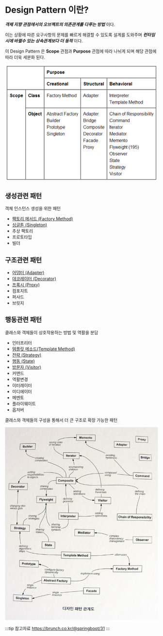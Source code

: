 # Design Pattern 이란?

_**객체 지향 관점에서의 오브젝트의 의존관계를 다루는 방법**_ 이다.

이는 상황에 따른 요구사항의 문제를 빠르게 해결할 수 있도록 설계를 도와주며 _**런타임시에 바뀔수 있는 상속관계보다 더 동적**_ 이다.

이 Design Pattern 은 **Scope** 관점과 **Purpose** 관점에 따라 나뉘게 되며 해당 관점에 따라 더욱 세분화 된다.

!["Java Design Pattern Table"](/img/A077.png)

## 생성관련 패턴

객체 인스턴스 생성을 위한 패턴

* [팩토리 메서드 (Factory Method)](./creational/factory-method)
* [싱글톤 (Singleton)](./creational/singleton)
* 추상 팩토리
* 프로토타입
* 빌더

## 구조관련 패턴

* [어댑터 (Adapter)](./structural/adapter)
* [데코레이터 (Decorator)](./structural/decorator)
* [프록시 (Proxy)](./structural/proxy)
* 컴포지트
* 퍼사드
* 브릿지

## 행동관련 패턴

클래스와 객체들이 상호작용하는 방법 및 역활을 분담

* 인터프리터
* [템플릿 메소드(Template Method)](./behavioral/template-method)
* [전략 (Strategy)](./behavioral/strategy)
* [행동 (State)](./behavioral/state)
* [방문자 (Visitor)](./behavioral/visitor)
* 커맨드
* 역활변경
* 이터레이터
* 미디에이터
* 메멘토
* 플라이웨이트
* 옵저버


클래스와 객체들의 구성을 통해서 더 큰 구조로 확장 가능한 패턴

!["Java Design Pattern Map"](/img/A015.png)

:::tip 참고자료
<https://brunch.co.kr/@springboot/31>
:::
